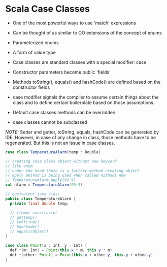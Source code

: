 # Scala Case Classes

- One of the most powerful ways to use 'match' expressions
- Can be thought of as similar to OO extensions of the concept of enums
- Parameterized enums
- A form of value type
- Case classes are standard classes with a special modifier: case
- Constructor parameters become public 'fields'
- Methods toString(), equals() and hashCode() are defined based on the constructor fields
- case modifier signals the compiler to assume certain things about 
  the class and to define certain boilerplate based on those assumptions.
- Default case classes methods can be overridden

- case classes cannot be subclassed

*NOTE:* Setter and getter, toString, equals, hashCode can be generated by IDE.
However, in case of any change in class, those methods have to be regenerated.
But this is not an issue in case classes.

```scala
case class TemperatureAlarm(temp : Double)

// creating case class object without new keyword
// like enum
// under the hood there is a factory method creating object
// apply method is being used when called without new
// TemperatureAlarm.apply(99.9)
val alarm = TemperatureAlarm(99.9)
```


```java
// equivalent java class
public class TemperatureAlarm {
  private final double temp;

  // (temp) constructor
  // getTemp()
  // toString()
  // hashCode()
  // equals(Object)
}
```


```java
case class Point(x : Int, y : Int) {
  def *(m: Int) = Point(this.x * m, this.y * m)
  def +(other: Point) = Point(this.x + other.y, this.y + other.y)
}
```
